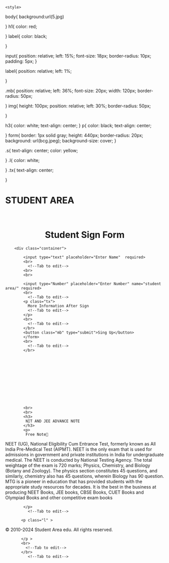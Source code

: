 
<!DOCTYPE html>
<html>

<head>
  <meta charset="UTF-8">
  <meta name="viewport" content="width=device-width, initial-scale=1">
  <title>Studen</title>
</head>

<link rel="shortcut icon" href="http://courseweb.sliit.lk/theme/image.php/simplespace/theme/1489376202/favicon">
						<meta name="keywords" content="moodle, CourseWeb: Log in to the site">
							<!-- Connect with css file  -->
						

	
	
	<style>
	  

							
  body{
    background:url(5.jpg)
    
  }
  h1{
    color: red;
    
    
  }
label{
  color: black;
   
}


input{
  position: relative;
  left: 15%;
  font-size: 18px;
  border-radius: 10px;
  padding: 5px;
}

label{
  position: relative;
  left: 1%;
  
  
}

.mb{
 position: relative;
 left: 36%;
 font-size: 20px;
  width: 120px;
  border-radius: 50px;
  
}
img{
  height: 100px;
  position: relative;
  left: 30%;
  border-radius: 50px;
  
}

h3{
  color: white;
  text-align: center;
}
p{
  color: black;
  text-align: center;
  
}
form{
  border: 1px solid gray;
  height: 440px;
  border-radius: 20px;
  background: url(bcg.jpeg);
  background-size: cover;
}

  

.s{
  text-align: center;
  color: yellow;
  
  
}
  .l{
    color: white;
    
  }
.tx{
  text-align: center;
  
}

  
</style>

<body>
  
<div class="area" >
  <!--Tab to edit-->  <h1 >
    STUDENT AREA
  </h1 class="s">
  
</div >
<form action="student.html" enctype="student/area.edu">
  <br>
<img src="p.jpeg" alt="">
<center> <h1> Student Sign Form </h1> </center>   
      
        <div class="container">   
             
            <input type="text" placeholder="Enter Name"  required>  
            <br>
              <!--Tab to edit-->
            <br>
            <br>
               
            <input type="Number" placeholder="Enter Number" name="student area/" required>
            <br>
              <!--Tab to edit-->
            <p class="tx">
              More Information After Sign
              <!--Tab to edit-->
            </p>
            <br>
              <!--Tab to edit-->
            </br>
            <button class="mb" type="submit">Sing Up</button> 
            </form>
            <br>
              <!--Tab to edit-->
            </br>
            
            
              
              
        
                    
                       
                     
            
               
            
            
            <br>
            <br>
            <h3>
             NIT AND JEE ADVANCE NOTE
            </h3>
            <p>
             Free Note📝
             
NEET (UG), National Eligibility Cum Entrance Test, formerly known as All India Pre-Medical Test (AIPMT). NEET is the only exam that is used for admissions in government and private institutions in India for undergraduate medical. The NEET is conducted by National Testing Agency. The total weightage of the exam is 720 marks; Physics, Chemistry, and Biology (Botany and Zoology). The physics section constitutes 45 questions, and similarly, chemistry also has 45 questions, wherein Biology has 90 question. MTG is a pioneer in education that has provided students with the appropriate study resources for decades. It is the best in the business at producing NEET Books, JEE books, CBSE Books, CUET Books and Olympiad Books and other competitive exam books
             
             
             
            </p>
              <!--Tab to edit-->

           <p class="l" >
             
 © 2010-2024  Student Area edu.
              All rights reserved.


           </p >
           <br>
             <!--Tab to edit-->
           </br>
              <!--Tab to edit-->
            
            
            
  </div>   
      
</body>     
</html>  
